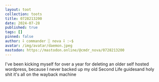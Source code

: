 ```yaml
---
layout: toot
collection: toots
title: 0728213200
date: 2024-07-28
published: true
tags: []
pinned: false
author: ⸸ commander ░ nova ⸸ :~$
avatar: /img/avatar/daemon.jpeg
mastodon: https://mastodon.online/@cmdr_nova/0728213200
---
```


I've been kicking myself for over a year for deleting an older self hosted wordpress, because I never backed up my old Second Life guidesand holy shit it's all on the wayback machine
